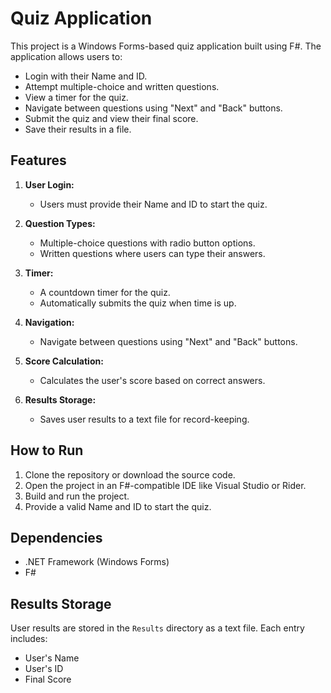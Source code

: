#  Quiz Application

This project is a Windows Forms-based quiz application built using F#. The application allows users to:

- Login with their Name and ID.
- Attempt multiple-choice and written questions.
- View a timer for the quiz.
- Navigate between questions using "Next" and "Back" buttons.
- Submit the quiz and view their final score.
- Save their results in a file.

## Features

1. **User Login:**

   - Users must provide their Name and ID to start the quiz.

2. **Question Types:**

   - Multiple-choice questions with radio button options.
   - Written questions where users can type their answers.

3. **Timer:**

   - A countdown timer for the quiz.
   - Automatically submits the quiz when time is up.

4. **Navigation:**

   - Navigate between questions using "Next" and "Back" buttons.

5. **Score Calculation:**

   - Calculates the user's score based on correct answers.

6. **Results Storage:**
   - Saves user results to a text file for record-keeping.

## How to Run

1. Clone the repository or download the source code.
2. Open the project in an F#-compatible IDE like Visual Studio or Rider.
3. Build and run the project.
4. Provide a valid Name and ID to start the quiz.

## Dependencies

- .NET Framework (Windows Forms)
- F#

## Results Storage

User results are stored in the `Results` directory as a text file. Each entry includes:

- User's Name
- User's ID
- Final Score

<!-- this is youssef comment -->
